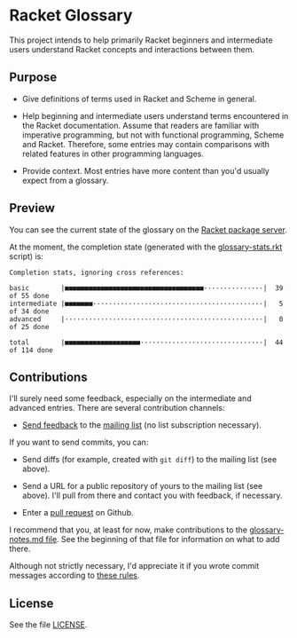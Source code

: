 # Racket Glossary

This project intends to help primarily Racket beginners and intermediate users
understand Racket concepts and interactions between them.

## Purpose

- Give definitions of terms used in Racket and Scheme in general.

- Help beginning and intermediate users understand terms encountered in the
  Racket documentation. Assume that readers are familiar with imperative
  programming, but not with functional programming, Scheme and Racket.
  Therefore, some entries may contain comparisons with related features in
  other programming languages.

- Provide context. Most entries have more content than you'd usually expect
  from a glossary.

## Preview

You can see the current state of the glossary on the [Racket package
server](https://docs.racket-lang.org/racket-glossary/).

At the moment, the completion state (generated with the
[glossary-stats.rkt](./glossary-stats.rkt) script) is:

```text
Completion stats, ignoring cross references:

basic        |■■■■■■■■■■■■■■■■■■■■■■■■■■■■■■■■■■■···············|  39 of 55 done
intermediate |■■■■■■■···········································|   5 of 34 done
advanced     |··················································|   0 of 25 done

total        |■■■■■■■■■■■■■■■■■■■·······························|  44 of 114 done
```

## Contributions

I'll surely need some feedback, especially on the intermediate and advanced
entries. There are several contribution channels:

- [Send feedback](mailto:~sschwarzer/racket-glossary@lists.sr.ht) to the
  [mailing list](https://lists.sr.ht/~sschwarzer/racket-glossary) (no list
  subscription necessary).

If you want to send commits, you can:

- Send diffs (for example, created with `git diff`) to the mailing list (see
  above).

- Send a URL for a public repository of yours to the mailing list (see
  above). I'll pull from there and contact you with feedback, if necessary.

- Enter a [pull request](https://github.com/sschwarzer/racket-glossary) on
  Github.

I recommend that you, at least for now, make contributions to the
[glossary-notes.md file](./glossary-notes.md). See the beginning of that file
for information on what to add there.

Although not strictly necessary, I'd appreciate it if you wrote commit messages
according to [these rules](https://cbea.ms/git-commit/#seven-rules).

## License

See the file [LICENSE](./LICENSE).

